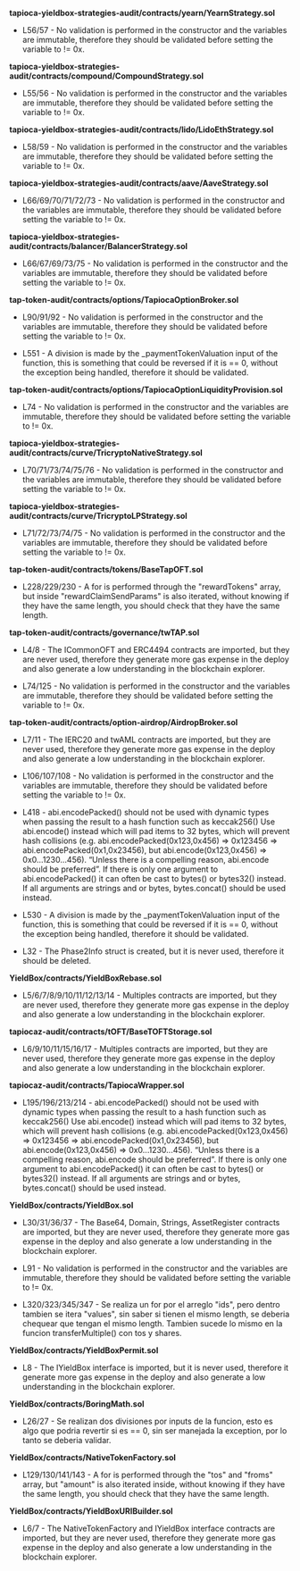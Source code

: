 **tapioca-yieldbox-strategies-audit/contracts/yearn/YearnStrategy.sol**
- L56/57 - No validation is performed in the constructor and the variables are immutable, therefore they should be validated before setting the variable to != 0x.


**tapioca-yieldbox-strategies-audit/contracts/compound/CompoundStrategy.sol**
- L55/56 - No validation is performed in the constructor and the variables are immutable, therefore they should be validated before setting the variable to != 0x.


**tapioca-yieldbox-strategies-audit/contracts/lido/LidoEthStrategy.sol**
- L58/59 - No validation is performed in the constructor and the variables are immutable, therefore they should be validated before setting the variable to != 0x.


**tapioca-yieldbox-strategies-audit/contracts/aave/AaveStrategy.sol**
- L66/69/70/71/72/73 - No validation is performed in the constructor and the variables are immutable, therefore they should be validated before setting the variable to != 0x.


**tapioca-yieldbox-strategies-audit/contracts/balancer/BalancerStrategy.sol**
- L66/67/69/73/75 - No validation is performed in the constructor and the variables are immutable, therefore they should be validated before setting the variable to != 0x.


**tap-token-audit/contracts/options/TapiocaOptionBroker.sol**
- L90/91/92 - No validation is performed in the constructor and the variables are immutable, therefore they should be validated before setting the variable to != 0x.

- L551 - A division is made by the _paymentTokenValuation input of the function, this is something that could be reversed if it is == 0, without the exception being handled, therefore it should be validated.


**tap-token-audit/contracts/options/TapiocaOptionLiquidityProvision.sol**
- L74 - No validation is performed in the constructor and the variables are immutable, therefore they should be validated before setting the variable to != 0x.


**tapioca-yieldbox-strategies-audit/contracts/curve/TricryptoNativeStrategy.sol**
- L70/71/73/74/75/76 - No validation is performed in the constructor and the variables are immutable, therefore they should be validated before setting the variable to != 0x.


**tapioca-yieldbox-strategies-audit/contracts/curve/TricryptoLPStrategy.sol**
- L71/72/73/74/75 - No validation is performed in the constructor and the variables are immutable, therefore they should be validated before setting the variable to != 0x.


**tap-token-audit/contracts/tokens/BaseTapOFT.sol**
- L228/229/230 - A for is performed through the "rewardTokens" array, but inside "rewardClaimSendParams" is also iterated, without knowing if they have the same length, you should check that they have the same length.


**tap-token-audit/contracts/governance/twTAP.sol**
- L4/8 - The ICommonOFT and ERC4494 contracts are imported, but they are never used, therefore they generate more gas expense in the deploy and also generate a low understanding in the blockchain explorer.

- L74/125 - No validation is performed in the constructor and the variables are immutable, therefore they should be validated before setting the variable to != 0x.


**tap-token-audit/contracts/option-airdrop/AirdropBroker.sol**
- L7/11 - The IERC20 and twAML contracts are imported, but they are never used, therefore they generate more gas expense in the deploy and also generate a low understanding in the blockchain explorer.

- L106/107/108 - No validation is performed in the constructor and the variables are immutable, therefore they should be validated before setting the variable to != 0x.

- L418 - abi.encodePacked() should not be used with dynamic types when passing the result to a hash function such as keccak256()
Use abi.encode() instead which will pad items to 32 bytes, which will prevent hash collisions (e.g. abi.encodePacked(0x123,0x456) => 0x123456 => abi.encodePacked(0x1,0x23456), but abi.encode(0x123,0x456) => 0x0...1230...456). “Unless there is a compelling reason, abi.encode should be preferred”. If there is only one argument to abi.encodePacked() it can often be cast to bytes() or bytes32() instead.
If all arguments are strings and or bytes, bytes.concat() should be used instead.

- L530 - A division is made by the _paymentTokenValuation input of the function, this is something that could be reversed if it is == 0, without the exception being handled, therefore it should be validated.

- L32 - The Phase2Info struct is created, but it is never used, therefore it should be deleted.


**YieldBox/contracts/YieldBoxRebase.sol**
- L5/6/7/8/9/10/11/12/13/14 - Multiples contracts are imported, but they are never used, therefore they generate more gas expense in the deploy and also generate a low understanding in the blockchain explorer.


**tapiocaz-audit/contracts/tOFT/BaseTOFTStorage.sol**
- L6/9/10/11/15/16/17 - Multiples contracts are imported, but they are never used, therefore they generate more gas expense in the deploy and also generate a low understanding in the blockchain explorer.


**tapiocaz-audit/contracts/TapiocaWrapper.sol**
- L195/196/213/214 - abi.encodePacked() should not be used with dynamic types when passing the result to a hash function such as keccak256()
Use abi.encode() instead which will pad items to 32 bytes, which will prevent hash collisions (e.g. abi.encodePacked(0x123,0x456) => 0x123456 => abi.encodePacked(0x1,0x23456), but abi.encode(0x123,0x456) => 0x0...1230...456). “Unless there is a compelling reason, abi.encode should be preferred”. If there is only one argument to abi.encodePacked() it can often be cast to bytes() or bytes32() instead.
If all arguments are strings and or bytes, bytes.concat() should be used instead.


**YieldBox/contracts/YieldBox.sol**
- L30/31/36/37 - The Base64, Domain, Strings, AssetRegister contracts are imported, but they are never used, therefore they generate more gas expense in the deploy and also generate a low understanding in the blockchain explorer.

- L91 - No validation is performed in the constructor and the variables are immutable, therefore they should be validated before setting the variable to != 0x.

- L320/323/345/347 - Se realiza un for por el arreglo "ids", pero dentro tambien se itera "values", sin saber si tienen el mismo length, se deberia chequear que tengan el mismo length.
Tambien sucede lo mismo en la funcion transferMultiple() con tos y shares.


**YieldBox/contracts/YieldBoxPermit.sol**
- L8 - The IYieldBox interface is imported, but it is never used, therefore it generate more gas expense in the deploy and also generate a low understanding in the blockchain explorer.


**YieldBox/contracts/BoringMath.sol**
- L26/27 - Se realizan dos divisiones por inputs de la funcion, esto es algo que podria revertir si es == 0, sin ser manejada la exception, por lo tanto se deberia validar.


**YieldBox/contracts/NativeTokenFactory.sol**
- L129/130/141/143 - A for is performed through the "tos" and "froms" array, but "amount" is also iterated inside, without knowing if they have the same length, you should check that they have the same length.
 

**YieldBox/contracts/YieldBoxURIBuilder.sol**
- L6/7 - The NativeTokenFactory and IYieldBox interface contracts are imported, but they are never used, therefore they generate more gas expense in the deploy and also generate a low understanding in the blockchain explorer.
